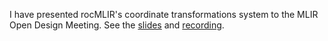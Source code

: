 ---
---
I have presented rocMLIR's coordinate transformations system to the MLIR Open Design Meeting. See the [slides](https://mlir.llvm.org/OpenMeetings/2022-10-06-Rocm-affine.pdf) and [recording](https://youtu.be/xrMJis3Rak0).
